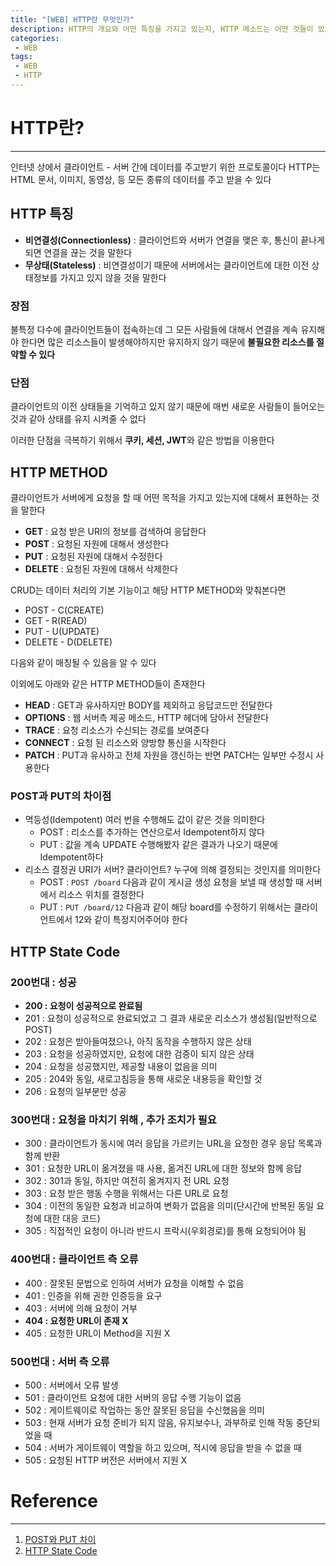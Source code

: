 ```yaml
---
title: "[WEB] HTTP란 무엇인가"
description: HTTP의 개요와 어떤 특징을 가지고 있는지, HTTP 메소드는 어떤 것들이 있고 어떤 역할을 하는지, 각각의 상태 코드들은 무엇을 나타내는지에 대해서 알아보자
categories:
 - WEB
tags:
 - WEB
 - HTTP
---
```


# HTTP란?

<hr>

인터넷 상에서 클라이언트 - 서버 간에 데이터를 주고받기 위한 프로토콜이다 HTTP는 HTML 문서, 이미지, 동영상, 등 모든 종류의 데이터를 주고 받을 수 있다

## HTTP 특징

- **비연결성(Connectionless)** : 클라이언트와 서버가 연결을 맺은 후, 통신이 끝나게 되면 연결을 끊는 것을 말한다
- **무상태(Stateless)** : 비연결성이기 때문에 서버에서는 클라이언트에 대한 이전 상태정보를 가지고 있지 않을 것을 말한다

### 장점

불특정 다수에 클라이언트들이 접속하는데 그 모든 사람들에 대해서 연결을 계속 유지해야 한다면 많은 리소스들이 발생해야하지만 유지하지 않기 때문에 **불필요한 리소스를 절약할 수 있다**

### 단점

클라이언트의 이전 상태들을 기억하고 있지 않기 때문에 매번 새로운 사람들이 들어오는 것과 같아 상태를 유지 시켜줄 수 없다

이러한 단점을 극복하기 위해서 **쿠키, 세션, JWT**와 같은 방법을 이용한다

## HTTP METHOD

클라이언트가 서버에게 요청을 할 때 어떤 목적을 가지고 있는지에 대해서 표현하는 것을 말한다

- **GET** : 요청 받은 URI의 정보를 검색하여 응답한다
- **POST** : 요청된 자원에 대해서 생성한다
- **PUT** : 요청된 자원에 대해서 수정한다
- **DELETE** : 요청된 자원에 대해서 삭제한다

CRUD는 데이터 처리의 기본 기능이고 해당 HTTP METHOD와 맞춰본다면

- POST - C(CREATE)
- GET - R(READ)
- PUT - U(UPDATE)
- DELETE - D(DELETE)

다음와 같이 매칭될 수 있음을 알 수 있다

이외에도 아래와 같은 HTTP METHOD들이 존재한다

- **HEAD** : GET과 유사하지만 BODY를 제외하고 응답코드만 전달한다
- **OPTIONS** : 웹 서버측 제공 메소드, HTTP 헤더에 담아서 전달한다
- **TRACE** : 요청 리소스가 수신되는 경로를 보여준다
- **CONNECT** : 요청 된 리소스와 양방향 통신을 시작한다
- **PATCH** : PUT과 유사하고 전체 자원을 갱신하는 반면 PATCH는 일부만 수정시 사용한다

### POST과 PUT의 차이점

- 멱등성(Idempotent)
여러 번을 수행해도 값이 같은 것을 의미한다
  - POST : 리소스를 추가하는 연산으로서 Idempotent하지 않다
  - PUT : 값을 계속 UPDATE 수행해봤자 같은 결과가 나오기 때문에 Idempotent하다
- 리소스 결정권
URI가 서버? 클라이언트? 누구에 의해 결정되는 것인지를 의미한다
  - POST : `POST /board` 다음과 같이 게시글 생성 요청을 보낼 때 생성할 때 서버에서 리소스 위치를 결정한다
  - PUT : `PUT /board/12` 다음과 같이 해당 board를 수정하기 위해서는 클라이언트에서 12와 같이 특정지어주어야 한다

## HTTP State Code

### 200번대 : 성공

- **200 : 요청이 성공적으로 완료됨**
- 201 : 요청이 성공적으로 완료되었고 그 결과 새로운 리소스가 생성됨(일반적으로 POST)
- 202 : 요청은 받아들여졌으나, 아직 동작을 수행하지 않은 상태
- 203 : 요청을 성공하였지만, 요청에 대한 검증이 되지 않은 상태
- 204 : 요청을 성공했지만, 제공할 내용이 없음을 의미
- 205 : 204와 동일, 새로고침등을 통해 새로운 내용등을 확인할 것
- 206 : 요청의 일부분만 성공

### 300번대 : 요청을 마치기 위해 , 추가 조치가 필요

- 300 : 클라이언트가 동시에 여러 응답을 가르키는 URL을 요청한 경우 응답 목록과 함께 반환
- 301 : 요청한 URL이 옮겨졌을 때 사용, 옮겨진 URL에 대한 정보와 함께 응답
- 302 : 301과 동일, 하지만 여전히 옮겨지지 전 URL 요청
- 303 : 요청 받은 행동 수행을 위해서는 다른 URL로 요청
- 304 : 이전의 동일한 요청과 비교하여 변화가 없음을 의미(단시간에 반복된 동일 요청에 대한 대응 코드)
- 305 : 직접적인 요청이 아니라 반드시 프락시(우회경로)를 통해 요청되어야 됨

### 400번대 : 클라이언트 측 오류

- 400 : 잘못된 문법으로 인하여 서버가 요청을 이해할 수 없음
- 401 : 인증을 위해 권한 인증등을 요구
- 403 : 서버에 의해 요청이 거부
- **404 : 요청한 URL이 존재 X**
- 405 : 요청한 URL이 Method을 지원 X

### 500번대 : 서버 측 오류

- 500 : 서버에서 오류 발생
- 501 : 클라이언트 요청에 대한 서버의 응답 수행 기능이 없음
- 502 : 게이트웨이로 작업하는 동안 잘못된 응답을 수신했음을 의미
- 503 : 현재 서버가 요청 준비가 되지 않음, 유지보수나, 과부하로 인해 작동 중단되었을 때
- 504 : 서버가 게이트웨이 역할을 하고 있으며, 적시에 응답을 받을 수 없을 때
- 505 : 요청된 HTTP 버전은 서버에서 지원 X

# Reference

<hr>

1. [POST와 PUT 차이](https://blog.embian.com/66)
2. [HTTP State Code](https://developer.mozilla.org/ko/docs/Web/HTTP/Status)
